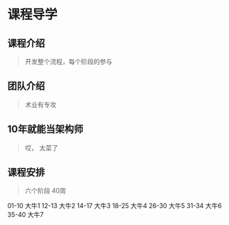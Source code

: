 # 课程导学

## 课程介绍
> 开发整个流程，每个阶段的参与

## 团队介绍
> 术业有专攻

## 10年就能当架构师
>  哎， 太菜了


## 课程安排
> 六个阶段 40周

01-10   大牛1
12-13   大牛2
14-17   大牛3
18-25   大牛4
26-30   大牛5
31-34   大牛6
35-40   大牛7



